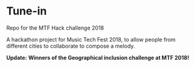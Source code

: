 # Tune-in

Repo for the MTF Hack challenge 2018
 
A hackathon project for Music Tech Fest 2018, to allow people from different cities to collaborate to compose a melody.

**Update:**
**Winners of the Geographical inclusion challenge at MTF 2018!**

